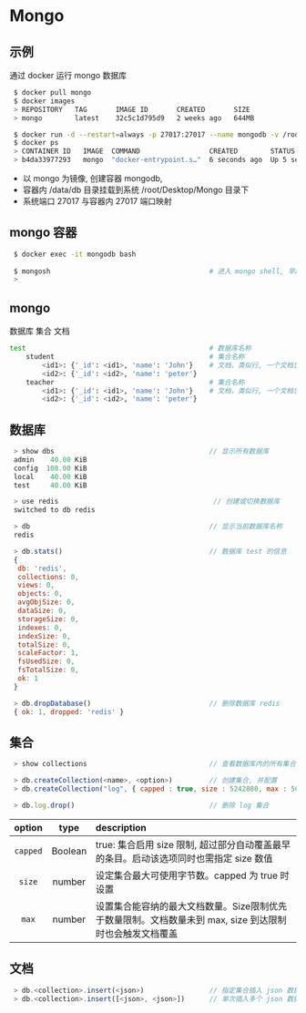 # Mongo

## 示例

通过 docker 运行 mongo 数据库

```bash
 $ docker pull mongo
 $ docker images
 > REPOSITORY   TAG       IMAGE ID       CREATED       SIZE
 > mongo        latest    32c5c1d795d9   2 weeks ago   644MB

 $ docker run -d --restart=always -p 27017:27017 --name mongodb -v /root/Desktop/Mongo:/data/db  mongo
 $ docker ps
 > CONTAINER ID   IMAGE  COMMAND                 CREATED        STATUS         PORTS                                           NAMES
 > b4da33977293   mongo  "docker-entrypoint.s…"  6 seconds ago  Up 5 seconds   0.0.0.0:27017->27017/tcp, :::27017->27017/tcp   mongodb
```

- 以 mongo 为镜像, 创建容器 mongodb, 
- 容器内 /data/db 目录挂载到系统 /root/Desktop/Mongo 目录下
- 系统端口 27017 与容器内 27017 端口映射

## mongo 容器

```bash
 $ docker exec -it mongodb bash 
 
 $ mongosh                                       # 进入 mongo shell, 早期版本使用 mongo 命令
 >
```

## mongo

数据库
集合
文档

```bash
test                                             # 数据库名称
    student                                      # 集合名称
        <id1>: {'_id': <id1>, 'name': 'John'}    # 文档，类似行, 一个文档包含一个 json 数据
        <id2>: {'_id': <id2>, 'name': 'peter'}  
    teacher                                      # 集合名称
        <id1>: {'_id': <id1>, 'name': 'John'}    # 文档，类似行, 一个文档包含一个 json 数据
        <id2>: {'_id': <id2>, 'name': 'peter'}  

```

## 数据库

```js
 > show dbs                                      // 显示所有数据库
 admin    40.00 KiB
 config  108.00 KiB
 local    40.00 KiB
 test     40.00 KiB

 > use redis                                      // 创建或切换数据库
 switched to db redis

 > db                                            // 显示当前数据库名称
 redis

 > db.stats()                                    // 数据库 test 的信息
 {
  db: 'redis',
  collections: 0,                                
  views: 0,
  objects: 0,                                    
  avgObjSize: 0,
  dataSize: 0,
  storageSize: 0,
  indexes: 0,
  indexSize: 0,
  totalSize: 0,
  scaleFactor: 1,
  fsUsedSize: 0,
  fsTotalSize: 0,
  ok: 1
 }

 > db.dropDatabase()                             // 删除数据库 redis
 { ok: 1, dropped: 'redis' }      
```

## 集合

```js
 > show collections                              // 查看数据库内的所有集合

 > db.createCollection(<name>, <option>)         // 创建集合, 并配置
 > db.createCollection("log", { capped : true, size : 5242880, max : 5000 } )

 > db.log.drop()                                 // 删除 log 集合
```

|option|type|description|
|:-:|:-:|:-|
|`capped`|Boolean|true: 集合启用 size 限制, 超过部分自动覆盖最早的条目。启动该选项同时也需指定 size 数值|
|`size`|number|设定集合最大可使用字节数。capped 为 true 时设置|
|`max` |number|设置集合能容纳的最大文档数量。Size限制优先于数量限制。文档数量未到 max, size 到达限制时也会触发文档覆盖|

## 文档

```js
 > db.<collection>.insert(<json>)                // 指定集合插入 json 数据
 > db.<collection>.insert([<json>, <json>])      // 单次插入多个 json 数据, 与多次插入单个 json 一致


```
